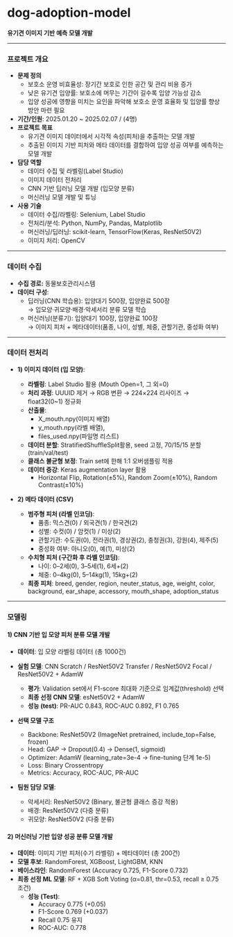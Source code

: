 # dog-adoption-model
**유기견 이미지 기반 예측 모델 개발**  

--- 

### 프로젝트 개요 
- **문제 정의** 
    - 보호소 운영 비효율성: 장기간 보호로 인한 공간 및 관리 비용 증가 
    - 낮은 유기견 입양률: 보호소에 머무는 기간이 길수록 입양 가능성 감소 
    - 입양 성공에 영향을 미치는 요인을 파악해 보호소 운영 효율화 및 입양률 향상 방안 마련 필요  
- **기간/인원**: 2025.01.20 ~ 2025.02.07 / (4명) 
- **프로젝트 목표**
    - 유기견 이미지 데이터에서 시각적 속성(피처)을 추출하는 모델 개발 
    - 추출된 이미지 기반 피처와 메타 데이터를 결합하여 입양 성공 여부를 예측하는 모델 개발  
- **담당 역할**
    - 데이터 수집 및 라벨링(Label Studio)
    - 이미지 데이터 전처리
    - CNN 기반 딥러닝 모델 개발 (입모양 분류)
    - 머신러닝 모델 개발 및 튜닝 
- **사용 기술**
    - 데이터 수집/라벨링: Selenium, Label Studio 
    - 전처리/분석: Python, NumPy, Pandas, Matplotlib  
    - 머신러닝/딥러닝: scikit-learn, TensorFlow(Keras, ResNet50V2) 
    - 이미지 처리: OpenCV  
---  
### 데이터 수집 
- **수집 경로:** 동물보호관리시스템 
- **데이터 구성**: 
    - 딥러닝(CNN 학습용): 입양대기 500장, 입양완료 500장  
      → 입모양·귀모양·배경·악세서리 분류 모델 학습  
    - 머신러닝(분류기): 입양대기 100장, 입양완료 100장  
      → 이미지 피처 + 메타데이터(품종, 나이, 성별, 체중, 관할기관, 중성화 여부)  

---  

### 데이터 전처리 
- **1) 이미지 데이터 (입 모양)**: 
    - **라벨링**: Label Studio 활용 (Mouth Open=1, 그 외=0)  
    - **처리 과정**: UUUID 제거 → RGB 변환 → 224×224 리사이즈 → float32(0~1) 정규화  
    - **산출물**: 
        - X_mouth.npy(이미지 배열)
        - y_mouth.npy(라벨 배열),  
        - files_used.npy(파일명 리스트)   
    - **데이터 분할**: StratifiedShuffleSplit활용, seed 고정, 70/15/15 분할 (train/val/test) 
    - **클래스 불균형 보정**: Train set에 한해 1:1 오버샘플링 적용
    - **데이터 증강**: Keras augmentation layer 활용  
        - Horizontal Flip, Rotation(±5%), Random Zoom(±10%), Random Contrast(±10%)   

- **2) 메타 데이터 (CSV)**
    - **범주형 피처 (라벨 인코딩)**:  
        - 품종: 믹스견(0) / 외국견(1) / 한국견(2)  
        - 성별: 수컷(0) / 암컷(1) / 미상(2)  
        - 관할기관: 수도권(0), 전라권(1), 경상권(2), 충청권(3), 강원(4), 제주(5)  
        - 중성화 여부: 아니오(0), 예(1), 미상(2)  
    - **수치형 피처 (구간화 후 라벨 인코딩)**:  
        - 나이: 0–2세(0), 3–5세(1), 6세+(2)  
        - 체중: 0–4kg(0), 5–14kg(1), 15kg+(2)
    - **최종 피처**: 
    breed, gender, region, neuter_status, age, weight, color, background, ear_shape, accessory, mouth_shape, adoption_status  

--- 

### 모델링 
#### 1) CNN 기반 입 모양 피처 분류 모델 개발   
- **데이터**: 입 모양 라벨링 데이터 (총 1000건)  
- **실험 모델**: CNN Scratch / ResNet50V2 Transfer / ResNet50V2 Focal / ResNet50V2 + AdamW  
    - **평가**: Validation set에서 F1-score 최대화 기준으로 임계값(threshold) 선택  
    - **최종 선정 CNN 모델**: esNet50V2 + AdamW  
    - **성능 (test)**: PR-AUC 0.843, ROC-AUC 0.892, F1 0.765
- **선택 모델 구조** 
    - Backbone: ResNet50V2 (ImageNet pretrained, include_top=False, frozen)
    - Head: GAP → Dropout(0.4) → Dense(1, sigmoid)
    - Optimizer: AdamW (learning_rate=3e-4 → fine-tuning 단계 1e-5)
    - Loss: Binary Crossentropy
    - Metrics: Accuracy, ROC-AUC, PR-AUC

- **팀원 담당 모델**:
    - 악세서리: ResNet50V2 (Binary, 불균형 클래스 증강 적용)  
    - 배경: ResNet50V2 (다중 분류)  
    - 귀모양: ResNet50V2 (다중 분류)  

#### 2) 머신러닝 기반 입양 성공 분류 모델 개발  
- **데이터**: 이미지 기반 피처(수기 라벨링) + 메타데이터 (총 200건)
- **모델 후보**: RandomForest, XGBoost, LightGBM, KNN
- **베이스라인**: RandomForest (Accuracy 0.725, F1-Score 0.732)  
- **최종 선정 ML 모델**: RF + XGB Soft Voting (α=0.81, thr=0.53, recall ≥ 0.75 조건)
    - **성능 (Test)**: 
        - Accuracy 0.775 (+0.05)
        - F1-Score 0.769 (+0.037)
        - Recall 0.75 유지  
        - ROC-AUC: 0.778  
